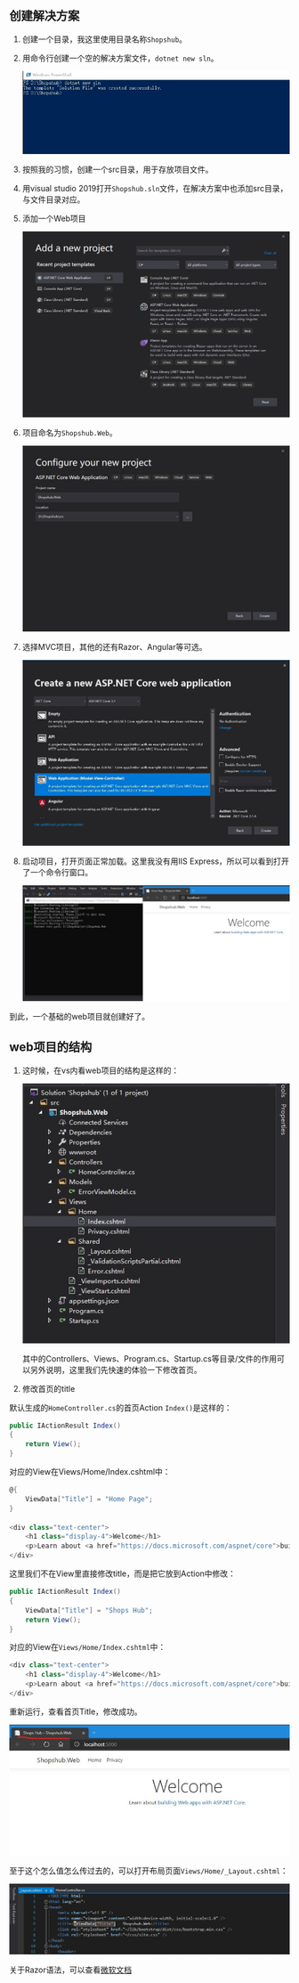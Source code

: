 ## 创建解决方案

1. 创建一个目录，我这里使用目录名称`Shopshub`。

2. 用命令行创建一个空的解决方案文件，`dotnet new sln`。

    ![dotnetnewsln](images/dotnetnewsln.jpg)

3. 按照我的习惯，创建一个src目录，用于存放项目文件。
4. 用visual studio 2019打开`Shopshub.sln`文件，在解决方案中也添加src目录，与文件目录对应。
5. 添加一个Web项目

    ![addweb](images/addweb.jpg)

6. 项目命名为`Shopshub.Web`。

    ![addshopshubweb](images/addshopshubweb.jpg)

7. 选择MVC项目，其他的还有Razor、Angular等可选。

    ![addshopshubweb-3](images/addshopshubweb-3.jpg)

6. 启动项目，打开页面正常加载。这里我没有用IIS Express，所以可以看到打开了一个命令行窗口。

    ![runweb](images/runweb.jpg)

到此，一个基础的web项目就创建好了。

## web项目的结构

1. 这时候，在vs内看web项目的结构是这样的：

    ![webbasestructure](images/webbasestructure.jpg)

    其中的Controllers、Views、Program.cs、Startup.cs等目录/文件的作用可以另外说明，这里我们先快速的体验一下修改首页。

2. 修改首页的title

默认生成的`HomeController.cs`的首页Action `Index()`是这样的：

```csharp
public IActionResult Index()
{
    return View();
}
```
对应的View在Views/Home/Index.cshtml中：

```csharp
@{
    ViewData["Title"] = "Home Page";
}

<div class="text-center">
    <h1 class="display-4">Welcome</h1>
    <p>Learn about <a href="https://docs.microsoft.com/aspnet/core">building Web apps with ASP.NET Core</a>.</p>
</div>
```

这里我们不在View里直接修改title，而是把它放到Action中修改：

```csharp
public IActionResult Index()
{
    ViewData["Title"] = "Shops Hub";
    return View();
}
```
对应的View在`Views/Home/Index.cshtml`中：

```csharp
<div class="text-center">
    <h1 class="display-4">Welcome</h1>
    <p>Learn about <a href="https://docs.microsoft.com/aspnet/core">building Web apps with ASP.NET Core</a>.</p>
</div>
```

重新运行，查看首页Title，修改成功。

![changetitle](images/changetitle.jpg)

至于这个怎么值怎么传过去的，可以打开布局页面`Views/Home/_Layout.cshtml`：

![layoutcshtml](images/layoutcshtml.jpg)

关于Razor语法，可以查看[微软文档](https://docs.microsoft.com/)